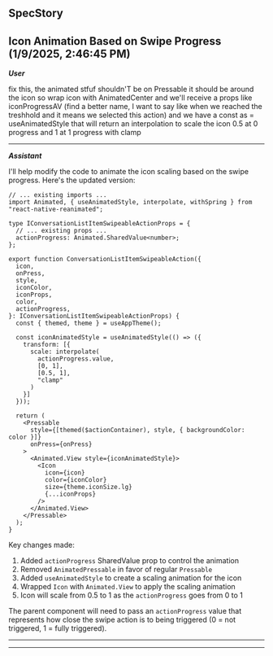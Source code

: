 ## SpecStory

## Icon Animation Based on Swipe Progress (1/9/2025, 2:46:45 PM)

_**User**_

fix this, the animated stfuf shouldn'T be on Pressable it should be around the icon so wrap icon with AnimatedCenter and we'll receive a props like iconProgressAV (find a better name, I want to say like when we reached the treshhold and it means we selected this action) and we have a const as = useAnimatedStyle that will return an interpolation to scale the icon 0.5 at 0 progress and 1 at 1 progress with clamp

---

_**Assistant**_

I'll help modify the code to animate the icon scaling based on the swipe progress. Here's the updated version:

```typescript:features/conversation-list/components/conversation-list-item/conversation-list-item-swipeable.tsx
// ... existing imports ...
import Animated, { useAnimatedStyle, interpolate, withSpring } from "react-native-reanimated";

type IConversationListItemSwipeableActionProps = {
  // ... existing props ...
  actionProgress: Animated.SharedValue<number>;
};

export function ConversationListItemSwipeableAction({
  icon,
  onPress,
  style,
  iconColor,
  iconProps,
  color,
  actionProgress,
}: IConversationListItemSwipeableActionProps) {
  const { themed, theme } = useAppTheme();

  const iconAnimatedStyle = useAnimatedStyle(() => ({
    transform: [{
      scale: interpolate(
        actionProgress.value,
        [0, 1],
        [0.5, 1],
        "clamp"
      )
    }]
  }));

  return (
    <Pressable
      style={[themed($actionContainer), style, { backgroundColor: color }]}
      onPress={onPress}
    >
      <Animated.View style={iconAnimatedStyle}>
        <Icon
          icon={icon}
          color={iconColor}
          size={theme.iconSize.lg}
          {...iconProps}
        />
      </Animated.View>
    </Pressable>
  );
}
```

Key changes made:
1. Added `actionProgress` SharedValue prop to control the animation
2. Removed `AnimatedPressable` in favor of regular `Pressable`
3. Added `useAnimatedStyle` to create a scaling animation for the icon
4. Wrapped `Icon` with `Animated.View` to apply the scaling animation
5. Icon will scale from 0.5 to 1 as the `actionProgress` goes from 0 to 1

The parent component will need to pass an `actionProgress` value that represents how close the swipe action is to being triggered (0 = not triggered, 1 = fully triggered).

---



---

